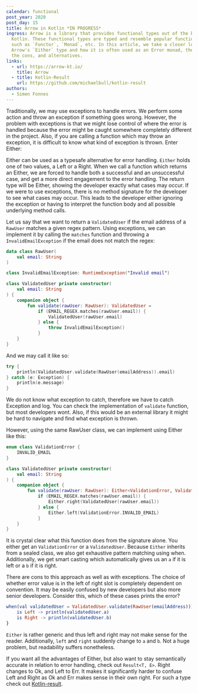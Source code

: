 ```yaml
---
calendar: functional
post_year: 2020
post_day: 15
title: Arrow in Kotlin *IN PROGRESS*
ingress: Arrow is a library that provides functional types out of the box in
  Kotlin. These functional types are typed and resemble popular functional types
  such as `Functor`, `Monad`, etc. In this article, we take a closer look at
  Arrow's `Either` type and how it is often used as an Error monad, the pros,
  the cons, and alternatives.
links:
  - url: https://arrow-kt.io/
    title: Arrow
  - title: Kotlin-Result
    url: https://github.com/michaelbull/kotlin-result
authors:
  - Simen Fonnes
---
```

Traditionally, we may use exceptions to handle errors. We perform some action and throw an exception if something goes wrong. However, the problem with exceptions is that we might lose control of where the error is handled because the error might be caught somewhere completely different in the project. Also, if you are calling a function which may throw an exception, it is difficult to know what kind of exception is thrown. Enter Either:

Either can be used as a typesafe alternative for error handling. `Either` holds one of two values, a Left or a Right. When we call a function which returns an Either, we are forced to handle both a successful and an unsuccessful case, and get a more direct engagement to the error handling. The return type will be Either, showing the developer exactly what cases may occur. If we were to use exceptions, there is no method signature for the developer to see what cases may occur. This leads to the developer either ignoring the exception or having to interpret the function body and all possible underlying method calls.

Let us say that we want to return a `ValidatedUser` if the email address of a `RawUser` matches a given regex pattern. Using exceptions, we can implement it by calling the `matches` function and throwing a `InvalidEmailException` if the email does not match the regex:

```kotlin
data class RawUser(
    val email: String
)

class InvalidEmailException: RuntimeException("Invalid email")

class ValidatedUser private constructor(
    val email: String
) {
    companion object {
        fun validate(rawUser: RawUser): ValidatedUser =
            if (EMAIL_REGEX.matches(rawUser.email)) {
                ValidatedUser(rawUser.email)
            } else {
                throw InvalidEmailException()
            }
    }
}
```

And we may call it like so:

```kotlin
try {
    println(ValidatedUser.validate(RawUser(emailAddress)).email)
} catch (e: Exception) {
    println(e.message)
}
```

We do not know what exception to catch, therefore we have to catch Exception and log. You can check the implementation of `validate` function, but most developers wont. Also, if this would be an external library it might be hard to navigate and find what exception is thrown.

However, using the same RawUser class, we can implement using Either like this:

```kotlin
enum class ValidationError {
    INVALID_EMAIL
}

class ValidatedUser private constructor(
    val email: String
) {
    companion object {
        fun validate(rawUser: RawUser): Either<ValidationError, ValidatedUser> =
            if (EMAIL_REGEX.matches(rawUser.email)) {
                Either.right(ValidatedUser(rawUser.email))
            } else {
                Either.left(ValidationError.INVALID_EMAIL)
            }
    }
}

```

It is crystal clear what this function does from the signature alone. You either get an `ValidationError` or a `ValidatedUser`. Because `Either` inherits from a sealed class, we also get exhaustive pattern matching using when. Additionally, we get smart casting which automatically gives us an `a` if it is left or a `b` if it is right.

There are cons to this approach as well as with exceptions. The choice of whether error value is in the left of right slot is completely dependent on convention. It may be easily confused by new developers but also more senior developers. Consider this, which of these cases prints the error?

```elm
when(val validatedUser = ValidatedUser.validate(RawUser(emailAddress))) {
    is Left -> println(validatedUser.a)
    is Right -> println(validatedUser.b)
}
```

`Either` is rather generic and thus left and right may not make sense for the reader. Additionally, `left` and `right` suddenly change to `a` and `b`. Not a huge problem, but readability suffers nonetheless. 

If you want all the advantages of Either, but also want to stay semantically accurate in relation to error handling, check out `Result<T, E>`. Right changes to Ok, and Left to Err. It makes it significantly harder to confuse Left and Right as Ok and Err makes sense in their own right. For such a type check out [Kotlin-result](https://github.com/michaelbull/kotlin-result).
